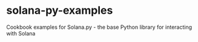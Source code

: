 # solana-py-examples
Cookbook examples for Solana.py -  the base Python library for interacting with Solana
